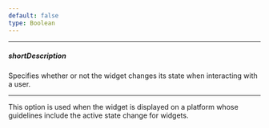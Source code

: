 ```yaml
---
default: false
type: Boolean
---
```

---
##### shortDescription
Specifies whether or not the widget changes its state when interacting with a user.

---
This option is used when the widget is displayed on a platform whose guidelines include the active state change for widgets.